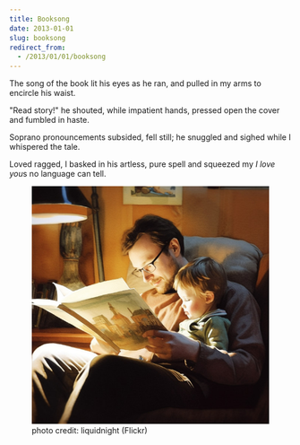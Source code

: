 ```yaml
---
title: Booksong
date: 2013-01-01
slug: booksong
redirect_from:
  - /2013/01/01/booksong
---
```


<p class="poetry">The song of the book lit his eyes as he ran,
and pulled in my arms to encircle his waist.

"Read story!" he shouted, while impatient hands,
pressed open the cover and fumbled in haste.

Soprano pronouncements subsided, fell still;
he snuggled and sighed while I whispered the tale.

Loved ragged, I basked in his artless, pure spell
and squeezed my <em>I love you</em>s no language can tell.</p>

<figure><img src="assets/booksong.jpg" /><figcaption>photo credit: liquidnight (Flickr)</figcaption></figure>